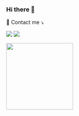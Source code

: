 ### Hi there 👋

<p align="left">
  💌 Contact me ⤵️
</p>

<p align="left">
  <a href="mailto:jonathan.tif@gmail.com" alt="Gmail">
  <img src="https://img.shields.io/badge/-Gmail-FF0000?style=flat-square&labelColor=FF0000&logo=gmail&logoColor=white&link=jonathan.tif@gmail.com" /></a>

  <a href="https://www.linkedin.com/in/jmessias/" alt="Linkedin">
  <img src="https://img.shields.io/badge/-Linkedin-0e76a8?style=flat-square&logo=Linkedin&logoColor=white&link=https://www.linkedin.com/in/jmessias/" /></a>
</p>  

<p>
  <a href="https://github.com/raphael-fleury">
    <img 
         align="center" 
         height="180"
         src="https://github-readme-stats.vercel.app/api/top-langs/?username=jmessiass&langs_count=6&layout=compact&show_icons=true&title_color=F3AF3D&icon_color=79ff97&text_color=fff&bg_color=000" 
    />
  </a>
</p>

